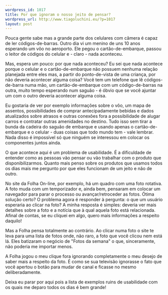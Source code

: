 ```yaml
--- 
wordpress_id: 1017
title: Por que ignoram o nosso jeito de pensar?
wordpress_url: http://www.tiagoluchini.eu/?p=1017
layout: post
---
```

Pouca gente sabe mas a grande parte dos celulares com câmera é capaz de ler códigos-de-barras. Outro dia vi um menino de uns 10 anos esperando um vôo no aeroporto. Ele pegou o cartão-de-embarque, passou o leitor de códigos do celular e - claro - nada aconteceu.

Mas, espera um pouco: por que nada aconteceu? Eu sei que nada acontece porque o celular e o cartão-de-embarque não possuem nenhuma relação planejada entre eles mas, a partir do ponto-de-vista de uma criança, por não deveria acontecer alguma coisa? Você tem um telefone que lê códigos-de-barra numa mão, um cartão-de-embarque com um código-de-barras na outra, muito tempo esperando num saguão - é óbvio que se você ajuntar um com o outro deveria acontecer alguma coisa.

Eu gostaria de ver por exemplo informações sobre o vôo, um mapa de assentos, possibilidades de comprar antecipadamente bebidas e dados atualizados sobre atrasos e outras conexões fora a possibilidade de alugar carros e contratar outras amenidades no destino. Tudo isso sem tirar a bunda da cadeira do saguão de embarque e usando apenas o cartão-de-embarque e o celular - duas coisas que todo mundo tem - vale lembrar. Nada disso é impossível só que ninguém se interessou em colocar os componentes juntos ainda.

O que acontece aqui é um problema de usabilidade. É a dificuldade de entender como as pessoas vão pensar ou vão trabalhar com o produto que disponibilizarmos. Quanto mais penso sobre os produtos que usamos todos os dias mais me pergunto por que eles funcionam de um jeito e não de outro.

No site da Folha On-line, por exemplo, há um quadro com uma foto rotativa. A foto muda com um temporizador e, ainda bem, pensaram em colocar um navegador para parar o processo ou avançar/retroceder as fotos. Ótima solução certo? O problema agora é responder à pergunta: o que um usuário esperaria ao clicar na foto? A minha resposta é simples: deveria ver mais detalhes sobre a foto e a notícia que à qual aquela foto está relacionada. Afinal de contas, se eu cliquei em algo, quero mais informações a respeito daquilo!

Mas a Folha pensa totalmente ao contrário. Ao clicar numa foto o site te leva para uma lista de fotos onde, não raro, a foto que você clicou nem está lá. Eles batizaram o negócio de "Fotos da semana" o que, sinceramente, não poderia me importar menos.

A Folha jogou o meu clique fora ignorando completamente o meu desejo de saber mais a respeito da foto. É como se sua televisão ignorasse o fato que você apertou o botão para mudar de canal e ficasse no mesmo deliberadamente.

Deixa eu parar por aqui pois a lista de exemplos ruins de usabilidade com os quais me deparo todos os dias é bem grande!
